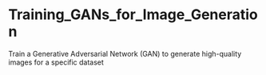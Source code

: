 # Training_GANs_for_Image_Generation
Train a Generative Adversarial Network (GAN) to generate high-quality images for a specific dataset
